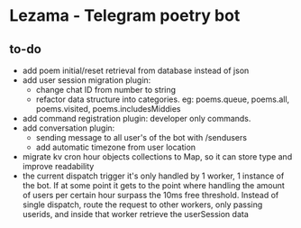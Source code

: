 # Lezama - Telegram poetry bot 

## to-do

- add poem initial/reset retrieval from database instead of json 
- add user session migration plugin: 
    - change chat ID from number to string
    - refactor data structure into categories. eg: poems.queue, poems.all, poems.visited, poems.includesMiddies
- add command registration plugin: developer only commands.
- add conversation plugin: 
    - sending message to all user's of the bot with /sendusers
    - add automatic timezone from user location
- migrate kv cron hour objects collections to Map, so it can store type and improve readability 
- the current dispatch trigger it's only handled by 1 worker, 1 instance of the bot. If at some point it gets to the point where handling the amount of users per certain hour surpass the 10ms free threshold. Instead of single dispatch, route the request to other workers, only passing userids, and inside that worker retrieve the userSession data